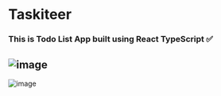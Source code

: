 # Taskiteer
### This is  Todo List App built using React TypeScript ✅
![image](https://user-images.githubusercontent.com/65811224/224465497-f24a914c-5726-4a76-a2be-62506a932cb8.png)
---
![image](https://user-images.githubusercontent.com/65811224/224465511-ad6051ab-f40d-4f60-96b4-4be68c242a00.png)
